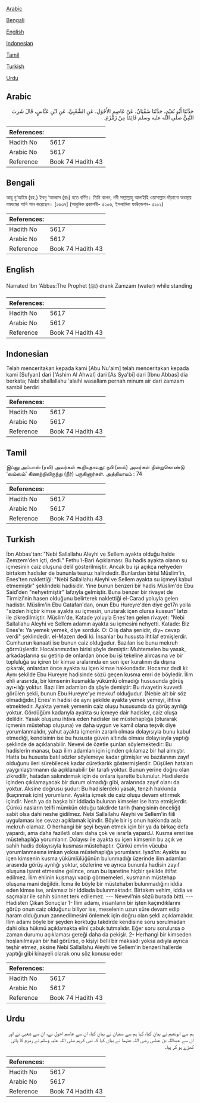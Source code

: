 [Arabic](#arabic)

[Bengali](#bengali)

[English](#english)

[Indonesian](#indonesian)

[Tamil](#tamil)

[Turkish](#turkish)

[Urdu](#urdu)

## Arabic


<div dir="rtl" lang="ar" style={{fontSize:'larger',backgroundColor:'#f8f9fa',padding:20}}>
حَدَّثَنَا أَبُو نُعَيْمٍ، حَدَّثَنَا سُفْيَانُ، عَنْ عَاصِمٍ الأَحْوَلِ، عَنِ الشَّعْبِيِّ، عَنِ ابْنِ عَبَّاسٍ، قَالَ شَرِبَ النَّبِيُّ صلى الله عليه وسلم قَائِمًا مِنْ زَمْزَمَ‏.‏
</div>
<div style={{backgroundColor:'#f8f9fa',padding:20, marginBottom: 10}}><table> <thead> <tr> <th>References:</th> <th></th> </tr> </thead> <tbody><tr><td>Hadith No</td><td>5617</td></tr><tr><td>Arabic No</td><td>5617</td></tr><tr><td>Reference</td><td>Book 74 Hadith 43</td></tr></tbody></table></div>

## Bengali


<div dir="ltr" lang="bn" style={{fontSize:'larger',backgroundColor:'#f8f9fa',padding:20}}>
আবূ নু‘আইম (রহ.) ইবনু ‘আব্বাস (রাঃ) হতে বর্ণিত। তিনি বলেন, নবী সাল্লাল্লাহু আলাইহি ওয়াসাল্লাম দাঁড়ানো অবস্থায় যমযমের পানি পান করেছেন। [১৬৩৭] (আধুনিক প্রকাশনী- ৫২০৬, ইসলামিক ফাউন্ডেশন- ৫১০২)
</div>
<div style={{backgroundColor:'#f8f9fa',padding:20, marginBottom: 10}}><table> <thead> <tr> <th>References:</th> <th></th> </tr> </thead> <tbody><tr><td>Hadith No</td><td>5617</td></tr><tr><td>Arabic No</td><td>5617</td></tr><tr><td>Reference</td><td>Book 74 Hadith 43</td></tr></tbody></table></div>

## English


<div dir="ltr" lang="en" style={{fontSize:'larger',backgroundColor:'#f8f9fa',padding:20}}>
Narrated Ibn 'Abbas:The Prophet (ﷺ) drank Zamzam (water) while standing
</div>
<div style={{backgroundColor:'#f8f9fa',padding:20, marginBottom: 10}}><table> <thead> <tr> <th>References:</th> <th></th> </tr> </thead> <tbody><tr><td>Hadith No</td><td>5617</td></tr><tr><td>Arabic No</td><td>5617</td></tr><tr><td>Reference</td><td>Book 74 Hadith 43</td></tr></tbody></table></div>

## Indonesian


<div dir="ltr" lang="id" style={{fontSize:'larger',backgroundColor:'#f8f9fa',padding:20}}>
Telah menceritakan kepada kami [Abu Nu'aim] telah menceritakan kepada kami [Sufyan] dari ['Ashim Al Ahwal] dari [As Sya'bi] dari [Ibnu Abbas] dia berkata; Nabi shallallahu 'alaihi wasallam pernah minum air dari zamzam sambil berdiri
</div>
<div style={{backgroundColor:'#f8f9fa',padding:20, marginBottom: 10}}><table> <thead> <tr> <th>References:</th> <th></th> </tr> </thead> <tbody><tr><td>Hadith No</td><td>5617</td></tr><tr><td>Arabic No</td><td>5617</td></tr><tr><td>Reference</td><td>Book 74 Hadith 43</td></tr></tbody></table></div>

## Tamil


<div dir="ltr" lang="ta" style={{fontSize:'larger',backgroundColor:'#f8f9fa',padding:20}}>
இப்னு அப்பாஸ் (ரலி) அவர்கள் கூறியதாவது: நபி (ஸல்) அவர்கள் நின்றுகொண்டு ‘ஸம்ஸம்’ கிணற்றிலிருந்து (நீர்) பருகினார்கள். அத்தியாயம் : 74
</div>
<div style={{backgroundColor:'#f8f9fa',padding:20, marginBottom: 10}}><table> <thead> <tr> <th>References:</th> <th></th> </tr> </thead> <tbody><tr><td>Hadith No</td><td>5617</td></tr><tr><td>Arabic No</td><td>5617</td></tr><tr><td>Reference</td><td>Book 74 Hadith 43</td></tr></tbody></table></div>

## Turkish


<div dir="ltr" lang="tr" style={{fontSize:'larger',backgroundColor:'#f8f9fa',padding:20}}>
İbn Abbas'tan: "Nebi Sallallahu Aleyhi ve Sellem ayakta olduğu halde Zemzem'den içti, dedi." Fethu'l-Bari Açıklaması: Bu hadis ayakta olanın su içmesinin caiz oluşuna delil gösterilmiştir. Ancak bu işi açıkça nehyeden birtakım hadisler de bununla tearuz halindedir. Bunlardan birisi Müslim'in, Enes'ten naklettiği: "Nebi Sallallahu Aleyhi ve Sellem ayakta su içmeyi kabul etmemiştir" şeklindeki hadisidir. Yine bunun benzeri bir hadis Müslim'de Ebu Said'den "nehyetmiştir" lafzıyla gelmiştir. Buna benzer bir rivayet de Tirmizi'nin hasen olduğunu belirterek naklettiği el-Carad yoluyla gelen hadistir. Müslim'in Ebu Gatafan'dan, onun Ebu Hureyre'den diye ge17n yolla "sizden hiçbir kimse ayakta su içmesin, unutarak içen olursa kussun" lafzı ile zikrediImiştir. Müslim'de, Katade yoluyla Enes'ten gelen rivayet: "Nebi Sallallahu Aleyhi ve Sellem adamın ayakta su içmesini nehyetti. Katade: Biz Enes'e: Ya yemek yemek, diye sorduk. O: O iş daha şerıidir, diy~ cevap verdi" şeklindedir. el-Mazerı dedi ki: İnsanlar bu hususta ihtilaf etmişlerdir. Cumhurun kanaati ise bunun caiz olduğudur. Bazıları ise bunu mekruh görmüşlerdir. Hocalarımızdan birisi şöyle demiştir: Muhtemelen bu yasak, arkadaşlarına su getirip de onlardan önce bu işi tekeline alırcasına ve bir topluluğa su içiren bir kimse aralarında en son içer kuralının da dışına çıkarak, onlardan önce ayakta su içen kimse hakkındadır. Hocamız dedi ki: Aynı şekilde Ebu Hureyre hadisinde sözü geçen kusma emri de böyledir. İlim ehli arasında, bir kimsenin kusmakla yükümlü olmadığı hususunda görüş ayı•ılığı yoktur. Bazı ilim adamları da şöyle demiştir: Bu rivayetin kuvvetli görülen şekli, bunun Ebu Hureyre'ye mevkuf olduğudur. (Nebie ait bir söz olmadığıdır.) Enes'in hadisi de aynı şekilde ayakta yemek yemeyi, ihtiva etmektedir. Ayakta yemek yemenin caiz oluşu hususunda da görüş ayrılığı yoktur. Gördüğüm kadarıyla ayakta su içmeye dair hadisler, caiz oluşa delildir. Yasak oluşunu ihtiva eden hadisler ise müstehaplığa (oturarak içmenin müstehap oluşuna) ve daha uygun ve kamil olana teşvik diye yorumlanmalıdır, yahut ayakta içmenin zararlı olması dolayısıyla bunu kabul etmediği, kendisinin ise bu hususta güven altında olması dolayısıyla yaptığı şeklinde de açıklanabilir. Nevevi de özetle şunları söylemektedir: Bu hadislerin manası, bazı ilim adamları için içinden çıkılamaz bir hal almıştır. Hatta bu hususta batıl sözler söylemeye kadar gitmişler ve bazılarının zayıf olduğunu ileri sürebilecek kadar cüretkarlık göstermişlerdir. Düşülen hataları yaygınlaştırmanın da açıklanabilir bir tarafı yoktur. Bunun yerine doğru olan zikredilir, hatadan sakındırmak için de onlara işarette bulunulur. Hadislerde içinden çıkılamayacak bir durum olmadığı gibi, aralarında zayıf olanı da yoktur. Aksine doğrusu şudur: Bu hadislerdeki yasak, tenzih hakkında (kaçınmak için) yorumlanır. Ayakta içmek de caiz oluşu devam ettirmek içindir. Nesh ya da başka bir iddiada bulunan kimseler ise hata etmişlerdir. Çünkü nasların telifi mümkün olduğu takdirde tarih (hangisinin önceliği) sabit olsa dahi neshe gidilmez. Nebi Sallallahu Aleyhi ve Sellem'in fiili uygulaması ise cevazı açıklamak içindir. Böyle bir iş onun hakkında asla mekruh olamaz. O herhangi bir şeyi beyan etmek için bir ya da birkaç defa yapardı, ama daha faziletli olanı daha çok ve ısrarla yapardJ. Kusma emri ise müstehaplığa yorumlanır. Dolayısı ile ayakta su içen kimsenin bu açık ve sahih hadis dolayısıyla kusması müstehaptır. Çünkü emrin vücuba yorumlanmasına imkan yoksa müstehaplığa yorumlanır. Iyad'ın: Ayakta su içen kimsenin kusma yükümlülüğünün bulunmadığı üzerinde ilim adamları arasında görüş ayrılığı yoktur, sözlerine ve ayrıca bununla hadisin zayıf oluşuna işaret etmesine gelince, onun bu işaretine hiçbir şekilde iltifat edilmez. İlim ehlinin kusmayı vacip görmemeleri, kusmanın müstehap oluşuna mani değildir. İcma ile böyle bir müstehabın bulunmadığını iddia eden kimse ise, anlamsız bir iddiada bulunmaktadır. Birtakım vehim, iddia ve saçmalar ile sahih sünnet terk edilemez. --- Nevevl'nin sözü burada bitti. --- Hadisten Çıkan Sonuçlar 1- İlim adamı, insanların bir işten kaçındıklarını görüp onun caiz olduğunu biliyor ise, meselenin uzun süre devam edip haram olduğunun zannedilmesini önlemek için doğru olan şekli açıklamalıdır. İlim adamı böyle bir şeyden korktuğu takdirde kendisine soru sorulmadan dahi olsa hükmü açıklamakta elini çabuk tutmalıdır. Eğer soru sorulursa o zaman durumu açıklaması gereği daha da pekişir. 2- Herhangi bir kimseden hoşlanılmayan bir hal görürse, o kişiyi belli bir maksadı yoksa adıyla ayrıca teşhir etmez, aksine Nebi Sallallahu Aleyhi ve Sellem'in benzeri hallerde yaptığı gibi kinayeli olarak onu söz konusu eder
</div>
<div style={{backgroundColor:'#f8f9fa',padding:20, marginBottom: 10}}><table> <thead> <tr> <th>References:</th> <th></th> </tr> </thead> <tbody><tr><td>Hadith No</td><td>5617</td></tr><tr><td>Arabic No</td><td>5617</td></tr><tr><td>Reference</td><td>Book 74 Hadith 43</td></tr></tbody></table></div>

## Urdu


<div dir="rtl" lang="ur" style={{fontSize:'larger',backgroundColor:'#f8f9fa',padding:20}}>
ہم سے ابونعیم نے بیان کیا، کہا ہم سے سفیان نے بیان کیا، ان سے عاصم احول نے، ان سے شعبی نے اور ان سے عبداللہ بن عباس رضی اللہ عنہما نے بیان کیا کہ نبی کریم صلی اللہ علیہ وسلم نے زمزم کا پانی کھڑے ہو کر پیا۔
</div>
<div style={{backgroundColor:'#f8f9fa',padding:20, marginBottom: 10}}><table> <thead> <tr> <th>References:</th> <th></th> </tr> </thead> <tbody><tr><td>Hadith No</td><td>5617</td></tr><tr><td>Arabic No</td><td>5617</td></tr><tr><td>Reference</td><td>Book 74 Hadith 43</td></tr></tbody></table></div>